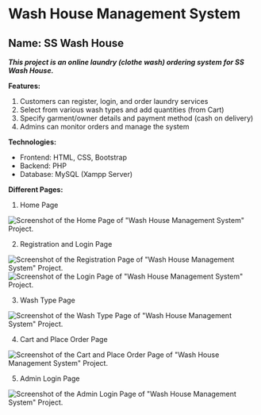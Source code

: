 # Wash House Management System
## Name: SS Wash House
_**This project is an online laundry (clothe wash) ordering system for SS Wash House.**_


**Features:**
1. Customers can register, login, and order laundry services
2. Select from various wash types and add quantities (from Cart)
3. Specify garment/owner details and payment method (cash on delivery)
4. Admins can monitor orders and manage the system


**Technologies:**
* Frontend: HTML, CSS, Bootstrap
* Backend: PHP
* Database: MySQL (Xampp Server)


**Different Pages:**
1. Home Page

![Screenshot of the Home Page of "Wash House Management System" Project.](https://github.com/pallabsarker/Wash_House_Management_System/blob/main/Screenshots/Screenshot_Home.png)



2. Registration and Login Page

![Screenshot of the Registration Page of "Wash House Management System" Project.](https://github.com/pallabsarker/Wash_House_Management_System/blob/main/Screenshots/Screenshot_Registration.png)
![Screenshot of the Login Page of "Wash House Management System" Project.](https://github.com/pallabsarker/Wash_House_Management_System/blob/main/Screenshots/Screenshot_Login.png)



3. Wash Type Page

![Screenshot of the Wash Type Page of "Wash House Management System" Project.](https://github.com/pallabsarker/Wash_House_Management_System/blob/main/Screenshots/Screenshot_WashType.png)



4. Cart and Place Order Page

![Screenshot of the Cart and Place Order Page of "Wash House Management System" Project.](https://github.com/pallabsarker/Wash_House_Management_System/blob/main/Screenshots/Screenshot_Cart.png)



5. Admin Login Page

![Screenshot of the Admin Login Page of "Wash House Management System" Project.](https://github.com/pallabsarker/Wash_House_Management_System/blob/main/Screenshots/Screenshot_AdminLogin.png)
